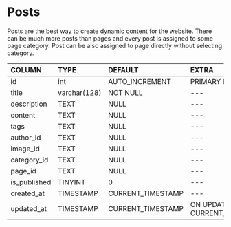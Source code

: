# Posts

Posts are the best way to create dynamic content for the website. There can be much more posts than pages and every post is assigned to some page category. Post can be also assigned to page directly without selecting category.

| COLUMN        | TYPE           | DEFAULT             | EXTRA |
|:------------- |:------------- |:---------            |:------------
| id            | int           | AUTO_INCREMENT       |  PRIMARY KEY
| title         | varchar(128)  |   NOT NULL           | ---
| description   | TEXT          |    NULL              | ---
| content       | TEXT          |    NULL              | ---
| tags          | TEXT          |    NULL              | ---
| author_id     | TEXT          |    NULL              | ---
| image_id      | TEXT          |    NULL              | ---
| category_id   | TEXT          |    NULL              | ---
| page_id       | TEXT          |    NULL              | ---
| is_published  | TINYINT       |    0                 | ---
| created_at    | TIMESTAMP     |    CURRENT_TIMESTAMP | ---
| updated_at    | TIMESTAMP     |    CURRENT_TIMESTAMP |  ON UPDATE CURRENT_TIMESTAMP
